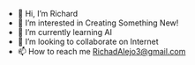- 👋 Hi, I’m Richard
- 👀 I’m interested in Creating Something New!
- 🌱 I’m currently learning AI
- 💞️ I’m looking to collaborate on Internet
- 📫 How to reach me RichadAlejo3@gmail.com

<!---
RichardAlejo3/RichardAlejo3 is a ✨ special ✨ repository because its `README.md` (this file) appears on your GitHub profile.
You can click the Preview link to take a look at your changes.
--->
